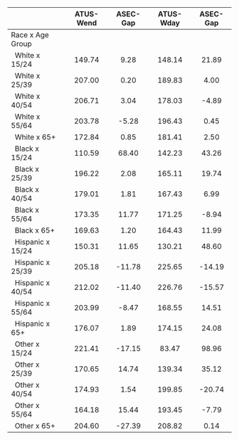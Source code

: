 
|                      |    ATUS-Wend |     ASEC-Gap |    ATUS-Wday |     ASEC-Gap |
| -------------------- | :----------: | :----------: | :----------: | :----------: |
| Race x Age Group     |              |              |              |              |
| &nbsp;&nbsp;White x 15/24 |       149.74 |         9.28 |       148.14 |        21.89 |
| &nbsp;&nbsp;White x 25/39 |       207.00 |         0.20 |       189.83 |         4.00 |
| &nbsp;&nbsp;White x 40/54 |       206.71 |         3.04 |       178.03 |        -4.89 |
| &nbsp;&nbsp;White x 55/64 |       203.78 |        -5.28 |       196.43 |         0.45 |
| &nbsp;&nbsp;White x 65+ |       172.84 |         0.85 |       181.41 |         2.50 |
| &nbsp;&nbsp;Black x 15/24 |       110.59 |        68.40 |       142.23 |        43.26 |
| &nbsp;&nbsp;Black x 25/39 |       196.22 |         2.08 |       165.11 |        19.74 |
| &nbsp;&nbsp;Black x 40/54 |       179.01 |         1.81 |       167.43 |         6.99 |
| &nbsp;&nbsp;Black x 55/64 |       173.35 |        11.77 |       171.25 |        -8.94 |
| &nbsp;&nbsp;Black x 65+ |       169.63 |         1.20 |       164.43 |        11.99 |
| &nbsp;&nbsp;Hispanic x 15/24 |       150.31 |        11.65 |       130.21 |        48.60 |
| &nbsp;&nbsp;Hispanic x 25/39 |       205.18 |       -11.78 |       225.65 |       -14.19 |
| &nbsp;&nbsp;Hispanic x 40/54 |       212.02 |       -11.40 |       226.76 |       -15.57 |
| &nbsp;&nbsp;Hispanic x 55/64 |       203.99 |        -8.47 |       168.55 |        14.51 |
| &nbsp;&nbsp;Hispanic x 65+ |       176.07 |         1.89 |       174.15 |        24.08 |
| &nbsp;&nbsp;Other x 15/24 |       221.41 |       -17.15 |        83.47 |        98.96 |
| &nbsp;&nbsp;Other x 25/39 |       170.65 |        14.74 |       139.34 |        35.12 |
| &nbsp;&nbsp;Other x 40/54 |       174.93 |         1.54 |       199.85 |       -20.74 |
| &nbsp;&nbsp;Other x 55/64 |       164.18 |        15.44 |       193.45 |        -7.79 |
| &nbsp;&nbsp;Other x 65+ |       204.60 |       -27.39 |       208.82 |         0.14 |

